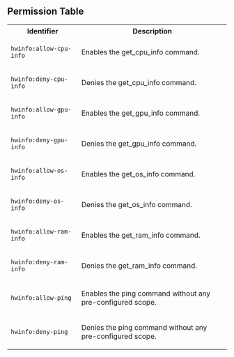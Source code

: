 
## Permission Table

<table>
<tr>
<th>Identifier</th>
<th>Description</th>
</tr>


<tr>
<td>

`hwinfo:allow-cpu-info`

</td>
<td>

Enables the get_cpu_info command.

</td>
</tr>

<tr>
<td>

`hwinfo:deny-cpu-info`

</td>
<td>

Denies the get_cpu_info command.

</td>
</tr>

<tr>
<td>

`hwinfo:allow-gpu-info`

</td>
<td>

Enables the get_gpu_info command.

</td>
</tr>

<tr>
<td>

`hwinfo:deny-gpu-info`

</td>
<td>

Denies the get_gpu_info command.

</td>
</tr>

<tr>
<td>

`hwinfo:allow-os-info`

</td>
<td>

Enables the get_os_info command.

</td>
</tr>

<tr>
<td>

`hwinfo:deny-os-info`

</td>
<td>

Denies the get_os_info command.

</td>
</tr>

<tr>
<td>

`hwinfo:allow-ram-info`

</td>
<td>

Enables the get_ram_info command.

</td>
</tr>

<tr>
<td>

`hwinfo:deny-ram-info`

</td>
<td>

Denies the get_ram_info command.

</td>
</tr>

<tr>
<td>

`hwinfo:allow-ping`

</td>
<td>

Enables the ping command without any pre-configured scope.

</td>
</tr>

<tr>
<td>

`hwinfo:deny-ping`

</td>
<td>

Denies the ping command without any pre-configured scope.

</td>
</tr>
</table>

